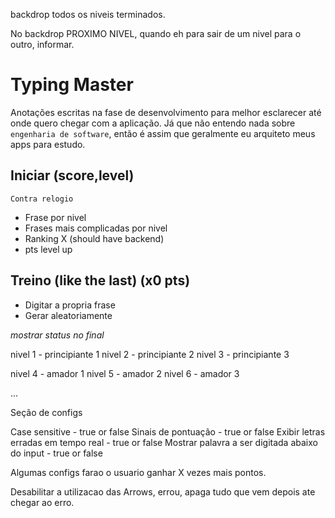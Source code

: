 backdrop todos os niveis terminados.

No backdrop PROXIMO NIVEL, quando eh para sair de um nivel para o outro, informar.

# Typing Master

Anotações escritas na fase de desenvolvimento para melhor esclarecer até onde quero chegar com a aplicação. Já que não entendo nada sobre `engenharia de software`, então é assim que geralmente eu arquiteto meus apps para estudo.

## Iniciar (score,level)

`Contra relogio`

- Frase por nivel
- Frases mais complicadas por nivel
- Ranking X (should have backend)
- pts level up

## Treino (like the last) (x0 pts)

- Digitar a propria frase
- Gerar aleatoriamente

_mostrar status no final_

nivel 1 - principiante 1
nivel 2 - principiante 2
nivel 3 - principiante 3

nivel 4 - amador 1
nivel 5 - amador 2
nivel 6 - amador 3

...

Seção de configs

Case sensitive - true or false
Sinais de pontuação - true or false
Exibir letras erradas em tempo real - true or false
Mostrar palavra a ser digitada abaixo do input - true or false

Algumas configs farao o usuario ganhar X vezes mais pontos.

Desabilitar a utilizacao das Arrows, errou, apaga tudo que vem depois ate chegar ao erro.
